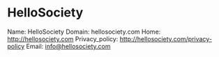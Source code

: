 
# HelloSociety

Name: HelloSociety
Domain: hellosociety.com
Home: http://hellosociety.com
Privacy_policy: http://hellosociety.com/privacy-policy
Email: info@hellosociety.com
